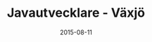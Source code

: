 ---
title: Javautvecklare - Växjö
layout: default
modal-id: 5
date: 2015-08-11
category: jobs
description: <p class="text-left">Vi söker dig som har Javakompetens och ett engagemang för saker du tar dig för. Du har erfarenhet av systemutveckling och programmering och behärskar självklart Java. Du har jobbat med enhetstestning i Java med JUnit, REST API och vana i något lightweight ramverk, helst dropwizard.</p><p class="text-left">Meriterande:</p><ul class="text-left"><li>JavaEE (JSF/JSP/Servlets/WebServices)</li><li>JPA (EclipseLink/Hibernate)</li><li>Javascript</li><li>Eclipse/Netbeans</li><li>Git</li><li>DBMS (MySQL/Oracle/PostgreSQL)</li><li>JUnit</li></ul><p class="text-left">Vi ser gärna att du har en eller flera certifieringar inom relevanta miljöer samt har kunskap om agila metoder. Du har relevant utbildning från universitet eller liknande och gärna två års arbetslivserfarenhet.Utvecklarkompetens inom ytterligare programspråk, webbutveckling och/eller plattformar är meriterande.</p><p class="text-left">Vi söker dig som är service-minded, strukturerad och stresstålig. Som person är du ansvarskännande, initiativrik och har lätt att arbeta både självständigt och i grupp.</p>

---